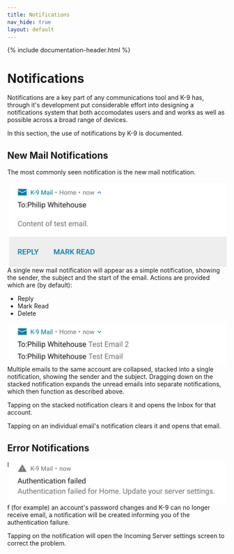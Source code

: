 ```yaml
---
title: Notifications 
nav_hide: true 
layout: default
---
```


{% include documentation-header.html %}


# Notifications

Notifications are a key part of any communications tool and K-9 has, through it's development put considerable effort into designing a notifications system that both accomodates users and and works as well as possible across a broad range of devices.

In this section, the use of notifications by K-9 is documented.

## New Mail Notifications

The most commonly seen notification is the new mail notification.

<img src="/assets/img/single_email_notification.png" align="right" alt="Single email" width="500" />

A single new mail notification will appear as a simple notification, showing the sender, the subject and the start of the email. Actions are provided which are (by default):

* Reply
* Mark Read
* Delete

<div style="clear:both" />
<img src="/assets/img/collapsed_email_notification.png" align="right" alt="Stacked notification" width="500" />

Multiple emails to the same account are collapsed, stacked into a single notification, showing the sender and the subject. Dragging down on the stacked notification expands the unread emails into separate notifications, which then function as described above.

Tapping on the stacked notification clears it and opens the Inbox for that account.

Tapping on an individual email's notification clears it and opens that email.

## Error Notifications

<img src="/assets/img/auth_failed_notification.png" align="right" alt="Authentication failure" width="500" />

If (for example) an account's password changes and K-9 can no longer receive email, a notification will be created informing you of the authentication failure.

Tapping on the notification will open the Incoming Server settings screen to correct the problem.
